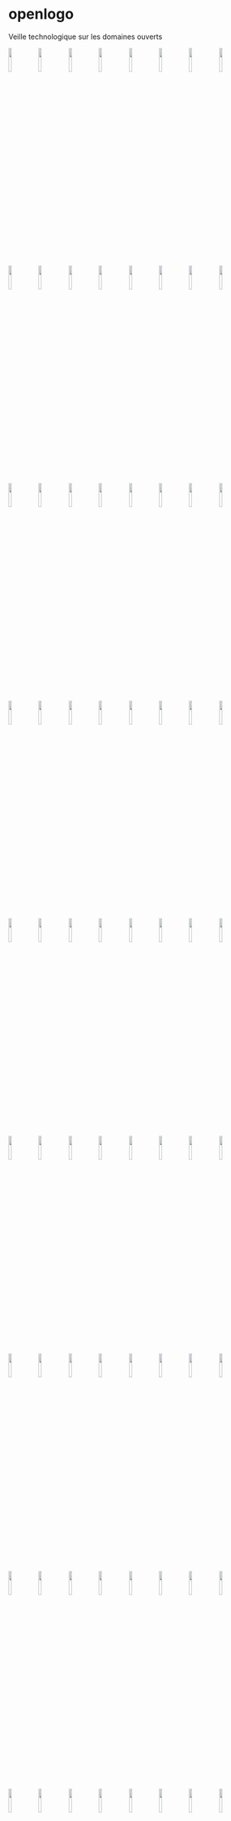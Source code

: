 # openlogo
Veille technologique sur les domaines ouverts

<img src="https://cloud.githubusercontent.com/assets/17961060/21892112/1a60107e-d8d6-11e6-8167-e3996305d853.JPG" width="11%"></img>
<img src="https://cloud.githubusercontent.com/assets/17961060/21892113/1a62bcb6-d8d6-11e6-8436-0616cf78a6c3.png" width="11%"></img>
<img src="https://cloud.githubusercontent.com/assets/17961060/21892116/1a654f80-d8d6-11e6-85e8-161d2c8ab0a4.jpg" width="11%"></img>
<img src="https://cloud.githubusercontent.com/assets/17961060/21892117/1a65b466-d8d6-11e6-804d-c8249f890408.png" width="11%"></img>
<img src="https://cloud.githubusercontent.com/assets/17961060/21892115/1a65271c-d8d6-11e6-8e0f-fa9bd7b90282.jpg" width="11%"></img>
<img src="https://cloud.githubusercontent.com/assets/17961060/21892114/1a648b4a-d8d6-11e6-977c-90e26c53cc31.jpg" width="11%"></img>
<img src="https://cloud.githubusercontent.com/assets/17961060/21892118/1a73830c-d8d6-11e6-8318-6c1c0f3d532e.png" width="11%"></img>
<img src="https://cloud.githubusercontent.com/assets/17961060/21892119/1a76d7f0-d8d6-11e6-878d-95e924ad8487.jpg" width="11%"></img>
<img src="https://cloud.githubusercontent.com/assets/17961060/21892120/1a778c72-d8d6-11e6-88c8-47033f7ecd31.png" width="11%"></img>
<img src="https://cloud.githubusercontent.com/assets/17961060/21892122/1a7a20ea-d8d6-11e6-94ae-17cd20d7863b.jpg" width="11%"></img>
<img src="https://cloud.githubusercontent.com/assets/17961060/21892123/1a7a3a12-d8d6-11e6-819d-180539fec8c5.png" width="11%"></img>
<img src="https://cloud.githubusercontent.com/assets/17961060/21892121/1a792d16-d8d6-11e6-8cc7-2cd34f013a50.png" width="11%"></img>
<img src="https://cloud.githubusercontent.com/assets/17961060/21892124/1a87bb2e-d8d6-11e6-8208-b053d2047cc7.jpg" width="11%"></img>
<img src="https://cloud.githubusercontent.com/assets/17961060/21892125/1a8a6324-d8d6-11e6-873d-a61efcfaebf3.png" width="11%"></img>
<img src="https://cloud.githubusercontent.com/assets/17961060/21892126/1a8bdf10-d8d6-11e6-86bd-d56e0dba03d8.gif" width="11%"></img>
<img src="https://cloud.githubusercontent.com/assets/17961060/21892127/1a8c2e84-d8d6-11e6-805e-c5e48e097d65.png" width="11%"></img>
<img src="https://cloud.githubusercontent.com/assets/17961060/21892128/1a8e86d4-d8d6-11e6-86bc-e1674b6f002d.png" width="11%"></img>
<img src="https://cloud.githubusercontent.com/assets/17961060/21892129/1a8e8224-d8d6-11e6-8924-4abe1f807771.png" width="11%"></img>
<img src="https://cloud.githubusercontent.com/assets/17961060/21892130/1a9dcfc2-d8d6-11e6-86c0-b4f82dbc1db1.png" width="11%"></img>
<img src="https://cloud.githubusercontent.com/assets/17961060/21892131/1a9e09b0-d8d6-11e6-8331-bd25d246614d.jpg" width="11%"></img>
<img src="https://cloud.githubusercontent.com/assets/17961060/21892132/1aa00418-d8d6-11e6-8367-752f62d406a8.png" width="11%"></img>
<img src="https://cloud.githubusercontent.com/assets/17961060/21892134/1aa1b308-d8d6-11e6-93c8-1022a9f8448d.png" width="11%"></img>
<img src="https://cloud.githubusercontent.com/assets/17961060/21892133/1aa15f0c-d8d6-11e6-9fd4-5571a7bbc78f.png" width="11%"></img>
<img src="https://cloud.githubusercontent.com/assets/17961060/21892135/1ab0abec-d8d6-11e6-9565-e9d6f6d05e2d.png" width="11%"></img>
<img src="https://cloud.githubusercontent.com/assets/17961060/21892136/1ab2a744-d8d6-11e6-979b-9e8f96691323.jpg" width="11%"></img>
<img src="https://cloud.githubusercontent.com/assets/17961060/21892137/1ac33d5c-d8d6-11e6-9070-c852e6ccb3af.png" width="11%"></img>
<img src="https://cloud.githubusercontent.com/assets/17961060/21892138/1ac67d8c-d8d6-11e6-8bb3-9b490cc82b9e.png" width="11%"></img>
<img src="https://cloud.githubusercontent.com/assets/17961060/21892139/1ad461c2-d8d6-11e6-9abe-394cceb5782a.png" width="11%"></img>
<img src="https://cloud.githubusercontent.com/assets/17961060/21892140/1ad79c02-d8d6-11e6-9824-b303bfeeb17a.jpg" width="11%"></img>
<img src="https://cloud.githubusercontent.com/assets/17961060/21892141/1ae73784-d8d6-11e6-9a6d-bc2bf043a9e2.jpg" width="11%"></img>
<img src="https://cloud.githubusercontent.com/assets/17961060/21892143/1aedb38e-d8d6-11e6-8598-4ec1d20c98c4.png" width="11%"></img>
<img src="https://cloud.githubusercontent.com/assets/17961060/21892142/1aebca92-d8d6-11e6-8faf-894a6140bf93.png" width="11%"></img>
<img src="https://cloud.githubusercontent.com/assets/17961060/21892145/1aef7282-d8d6-11e6-9392-bd11c855f8d3.png" width="11%"></img>
<img src="https://cloud.githubusercontent.com/assets/17961060/21892144/1aeea21c-d8d6-11e6-9602-3fe7659dbd9e.jpg" width="11%"></img>
<img src="https://cloud.githubusercontent.com/assets/17961060/21892146/1b04fd3c-d8d6-11e6-9d22-11ecc6ce0d05.png" width="11%"></img>
<img src="https://cloud.githubusercontent.com/assets/17961060/21892150/1b099630-d8d6-11e6-9b35-3d81ad7aa06e.png" width="11%"></img>
<img src="https://cloud.githubusercontent.com/assets/17961060/21892147/1b07de94-d8d6-11e6-81f1-20743951b889.png" width="11%"></img>
<img src="https://cloud.githubusercontent.com/assets/17961060/21892148/1b08093c-d8d6-11e6-923f-5dd34ec60dd2.png" width="11%"></img>
<img src="https://cloud.githubusercontent.com/assets/17961060/21892149/1b08f3ba-d8d6-11e6-9fed-b72171f34d6a.png" width="11%"></img>
<img src="https://cloud.githubusercontent.com/assets/17961060/21892151/1b1c2eee-d8d6-11e6-987f-8be3e6f73259.png" width="11%"></img>
<img src="https://cloud.githubusercontent.com/assets/17961060/21892152/1b28166e-d8d6-11e6-80f3-8969fa8632c5.jpg" width="11%"></img>
<img src="https://cloud.githubusercontent.com/assets/17961060/21892153/1b294958-d8d6-11e6-83ec-463396957990.jpg" width="11%"></img>
<img src="https://cloud.githubusercontent.com/assets/17961060/21892155/1b3095b4-d8d6-11e6-96e0-d3eec529fddb.jpg" width="11%"></img>
<img src="https://cloud.githubusercontent.com/assets/17961060/21892154/1b2fff5a-d8d6-11e6-862d-28a1c3014e56.png" width="11%"></img>
<img src="https://cloud.githubusercontent.com/assets/17961060/21892158/1b3cc29e-d8d6-11e6-871e-02841e08b98a.png" width="11%"></img>
<img src="https://cloud.githubusercontent.com/assets/17961060/21892157/1b3ca4ee-d8d6-11e6-9afd-4608aade6580.png" width="11%"></img>
<img src="https://cloud.githubusercontent.com/assets/17961060/21892156/1b3c92e2-d8d6-11e6-811c-a3a18fc75a51.png" width="11%"></img>
<img src="https://cloud.githubusercontent.com/assets/17961060/21892159/1b43d7c8-d8d6-11e6-8d9e-01a18c3835ec.png" width="11%"></img>
<img src="https://cloud.githubusercontent.com/assets/17961060/21892160/1b4fc9e8-d8d6-11e6-9de9-4be9cf24e66e.png" width="11%"></img>
<img src="https://cloud.githubusercontent.com/assets/17961060/21892161/1b502c76-d8d6-11e6-9689-e97018f460a3.png" width="11%"></img>
<img src="https://cloud.githubusercontent.com/assets/17961060/21892162/1b5066dc-d8d6-11e6-9b5c-e45f46e2160e.png" width="11%"></img>
<img src="https://cloud.githubusercontent.com/assets/17961060/21892165/1b65d42c-d8d6-11e6-83c8-15fb001229bb.png" width="11%"></img>
<img src="https://cloud.githubusercontent.com/assets/17961060/21892163/1b622336-d8d6-11e6-87f2-f099720505fe.png" width="11%"></img>
<img src="https://cloud.githubusercontent.com/assets/17961060/21892164/1b6334d8-d8d6-11e6-95f6-1cc22cef6f35.png" width="11%"></img>
<img src="https://cloud.githubusercontent.com/assets/17961060/21892166/1b6970b4-d8d6-11e6-926d-f502f8419ab9.png" width="11%"></img>
<img src="https://cloud.githubusercontent.com/assets/17961060/21892167/1b74b474-d8d6-11e6-946a-2ca85b91501e.gif" width="11%"></img>
<img src="https://cloud.githubusercontent.com/assets/17961060/21892168/1b75ba18-d8d6-11e6-8aa2-539baa34d244.png" width="11%"></img>
<img src="https://cloud.githubusercontent.com/assets/17961060/21892169/1b7619e0-d8d6-11e6-8235-b9b7c5f3a7ce.png" width="11%"></img>
<img src="https://cloud.githubusercontent.com/assets/17961060/21892170/1b79dde6-d8d6-11e6-83ac-9ce8f2557c9f.png" width="11%"></img>
<img src="https://cloud.githubusercontent.com/assets/17961060/21892171/1b7d07b4-d8d6-11e6-9fe6-650a10569b2f.png" width="11%"></img>
<img src="https://cloud.githubusercontent.com/assets/17961060/21892172/1b7dee40-d8d6-11e6-8b98-97aef6490918.png" width="11%"></img>
<img src="https://cloud.githubusercontent.com/assets/17961060/21892173/1b88a646-d8d6-11e6-9302-68bf4912944a.png" width="11%"></img>
<img src="https://cloud.githubusercontent.com/assets/17961060/21892174/1b89a5a0-d8d6-11e6-859e-95b7ed8d98ab.png" width="11%"></img>
<img src="https://cloud.githubusercontent.com/assets/17961060/21892175/1b8ac8b8-d8d6-11e6-9d8e-7c0a029b28f3.png" width="11%"></img>
<img src="https://cloud.githubusercontent.com/assets/17961060/21892178/1b9394fc-d8d6-11e6-9de4-a30a366cb5fa.jpg" width="11%"></img>
<img src="https://cloud.githubusercontent.com/assets/17961060/21892176/1b91519c-d8d6-11e6-8282-838dbf347df9.jpg" width="11%"></img>
<img src="https://cloud.githubusercontent.com/assets/17961060/21892177/1b92263a-d8d6-11e6-824a-7eddd54bad18.png" width="11%"></img>
<img src="https://cloud.githubusercontent.com/assets/17961060/21892179/1b9ca16e-d8d6-11e6-8252-a463a6fa66f3.png" width="11%"></img>
<img src="https://cloud.githubusercontent.com/assets/17961060/21892181/1ba087a2-d8d6-11e6-9a65-f310903d0785.jpg" width="11%"></img>
<img src="https://cloud.githubusercontent.com/assets/17961060/21892180/1b9ee03c-d8d6-11e6-9a86-c32fd6c4309f.png" width="11%"></img>
<img src="https://cloud.githubusercontent.com/assets/17961060/21892182/1ba39e7e-d8d6-11e6-859f-0efca984413e.png" width="11%"></img>
<img src="https://cloud.githubusercontent.com/assets/17961060/21892183/1ba4c3b2-d8d6-11e6-80eb-b072d0484c9a.png" width="11%"></img>
<img src="https://cloud.githubusercontent.com/assets/17961060/21892184/1ba56c22-d8d6-11e6-8404-f0dcef4c0db4.png" width="11%"></img>
<img src="https://cloud.githubusercontent.com/assets/17961060/21892185/1bb02cac-d8d6-11e6-9a31-da3b318614bb.jpg" width="11%"></img>
<img src="https://cloud.githubusercontent.com/assets/17961060/21892186/1bb2b4f4-d8d6-11e6-8006-1580564691a6.png" width="11%"></img>
<img src="https://cloud.githubusercontent.com/assets/17961060/21892190/1bbb51e0-d8d6-11e6-9060-9b369ad7f6d2.png" width="11%"></img>
<img src="https://cloud.githubusercontent.com/assets/17961060/21892187/1bb6e4f2-d8d6-11e6-991a-c8faa36853d2.png" width="11%"></img>
<img src="https://cloud.githubusercontent.com/assets/17961060/21892189/1bb7ed20-d8d6-11e6-8ce1-ea1144723518.png" width="11%"></img>
<img src="https://cloud.githubusercontent.com/assets/17961060/21892188/1bb75202-d8d6-11e6-970b-b91a5fd25974.jpg" width="11%"></img>
<img src="https://cloud.githubusercontent.com/assets/17961060/21892191/1bc43210-d8d6-11e6-84b6-b35b755b86f0.jpg" width="11%"></img>
<img src="https://cloud.githubusercontent.com/assets/17961060/21892192/1bc804da-d8d6-11e6-8550-18d34bd36039.png" width="11%"></img>
<img src="https://cloud.githubusercontent.com/assets/17961060/21892193/1bcb4ae6-d8d6-11e6-9042-13945ee46c05.png" width="11%"></img>
<img src="https://cloud.githubusercontent.com/assets/17961060/21892194/1bcbf5a4-d8d6-11e6-9212-e2d73aa2ea60.jpg" width="11%"></img>
<img src="https://cloud.githubusercontent.com/assets/17961060/21892195/1bd0c1a6-d8d6-11e6-808f-ad48e228d936.png" width="11%"></img>
<img src="https://cloud.githubusercontent.com/assets/17961060/21892197/1bdbb250-d8d6-11e6-9ca3-88e69506d401.png" width="11%"></img>
<img src="https://cloud.githubusercontent.com/assets/17961060/21892196/1bd99812-d8d6-11e6-87d0-476910e37a1f.png" width="11%"></img>
<img src="https://cloud.githubusercontent.com/assets/17961060/21892199/1bddfec0-d8d6-11e6-9004-93d89befc9cf.png" width="11%"></img>
<img src="https://cloud.githubusercontent.com/assets/17961060/21892198/1bdde19c-d8d6-11e6-8a94-71b202f3c218.png" width="11%"></img>
<img src="https://cloud.githubusercontent.com/assets/17961060/21892200/1be098d8-d8d6-11e6-89ba-34f648b75495.jpg" width="11%"></img>
<img src="https://cloud.githubusercontent.com/assets/17961060/21892201/1be6d248-d8d6-11e6-9310-fbb18c312be2.png" width="11%"></img>
<img src="https://cloud.githubusercontent.com/assets/17961060/21892202/1bed489e-d8d6-11e6-82e8-ad47758abaec.png" width="11%"></img>
<img src="https://cloud.githubusercontent.com/assets/17961060/21892203/1beed902-d8d6-11e6-97cc-66901c32f18a.jpg" width="11%"></img>
<img src="https://cloud.githubusercontent.com/assets/17961060/21892204/1bf0172c-d8d6-11e6-98f0-c412caff8c7c.jpg" width="11%"></img>
<img src="https://cloud.githubusercontent.com/assets/17961060/21892205/1bf4081e-d8d6-11e6-978d-3e197cd22a5a.png" width="11%"></img>
<img src="https://cloud.githubusercontent.com/assets/17961060/21892206/1bf92f9c-d8d6-11e6-9ae8-8f4a9634570d.png" width="11%"></img>
<img src="https://cloud.githubusercontent.com/assets/17961060/21892208/1c0332b2-d8d6-11e6-9ca2-381f644b05ee.png" width="11%"></img>
<img src="https://cloud.githubusercontent.com/assets/17961060/21892207/1c0325ce-d8d6-11e6-9155-97c918abc318.png" width="11%"></img>
<img src="https://cloud.githubusercontent.com/assets/17961060/21892209/1c05304e-d8d6-11e6-9cca-368a6ff0bb1f.png" width="11%"></img>
<img src="https://cloud.githubusercontent.com/assets/17961060/21892213/1c1c19e4-d8d6-11e6-9038-e4c43e46052c.png" width="11%"></img>
<img src="https://cloud.githubusercontent.com/assets/17961060/21892212/1c1bb800-d8d6-11e6-9341-c4c6d90fbb38.png" width="11%"></img>
<img src="https://cloud.githubusercontent.com/assets/17961060/21892210/1c18cf96-d8d6-11e6-8d79-09817c2fdc1a.png" width="11%"></img>
<img src="https://cloud.githubusercontent.com/assets/17961060/21892211/1c1aaabe-d8d6-11e6-816f-462fa2613baf.png" width="11%"></img>
<img src="https://cloud.githubusercontent.com/assets/17961060/21892214/1c2e3e30-d8d6-11e6-8d34-a5d451319077.png" width="11%"></img>
<img src="https://cloud.githubusercontent.com/assets/17961060/21892215/1c2f37ea-d8d6-11e6-8d42-fa5c3e85abf1.jpg" width="11%"></img>
<img src="https://cloud.githubusercontent.com/assets/17961060/21892216/1c312e60-d8d6-11e6-93e9-7ea96260f84b.png" width="11%"></img>
<img src="https://cloud.githubusercontent.com/assets/17961060/21892217/1c3ccce8-d8d6-11e6-8ea7-49f315cc642d.png" width="11%"></img>
<img src="https://cloud.githubusercontent.com/assets/17961060/21892218/1c4195b6-d8d6-11e6-8738-1f21a14141ba.png" width="11%"></img>
<img src="https://cloud.githubusercontent.com/assets/17961060/21892219/1c440864-d8d6-11e6-8eb9-66f830b4e1cf.png" width="11%"></img>
<img src="https://cloud.githubusercontent.com/assets/17961060/21892221/1c45e4cc-d8d6-11e6-89c3-e6ca84c128b4.png" width="11%"></img>
<img src="https://cloud.githubusercontent.com/assets/17961060/21892220/1c44bd40-d8d6-11e6-9c5c-74e0eedb8a6d.png" width="11%"></img>
<img src="https://cloud.githubusercontent.com/assets/17961060/21892223/1c5044bc-d8d6-11e6-9a56-8ad2a684443b.png" width="11%"></img>
<img src="https://cloud.githubusercontent.com/assets/17961060/21892224/1c560b36-d8d6-11e6-84e7-bcf52bad073f.jpeg" width="11%"></img>
<img src="https://cloud.githubusercontent.com/assets/17961060/21892225/1c58693a-d8d6-11e6-95dc-ee9c05e92400.png" width="11%"></img>
<img src="https://cloud.githubusercontent.com/assets/17961060/21892226/1c591024-d8d6-11e6-89c1-b5cb0493b31f.png" width="11%"></img>
<img src="https://cloud.githubusercontent.com/assets/17961060/21892230/1c6ec5d6-d8d6-11e6-9ecd-c462b1fbeacf.jpg" width="11%"></img>
<img src="https://cloud.githubusercontent.com/assets/17961060/21892228/1c6c63ae-d8d6-11e6-8930-26ed0b612edc.png" width="11%"></img>
<img src="https://cloud.githubusercontent.com/assets/17961060/21892227/1c6c20d8-d8d6-11e6-8422-9640fa30d1bd.png" width="11%"></img>
<img src="https://cloud.githubusercontent.com/assets/17961060/21892229/1c6df7aa-d8d6-11e6-801a-299296cc3f22.jpg" width="11%"></img>
<img src="https://cloud.githubusercontent.com/assets/17961060/21892231/1c772f46-d8d6-11e6-887a-c91b946eb233.png" width="11%"></img>
<img src="https://cloud.githubusercontent.com/assets/17961060/21892232/1c801dd6-d8d6-11e6-970a-73b8f447b863.jpg" width="11%"></img>
<img src="https://cloud.githubusercontent.com/assets/17961060/21892234/1c819698-d8d6-11e6-82a0-74f239d55e05.jpg" width="11%"></img>
<img src="https://cloud.githubusercontent.com/assets/17961060/21892233/1c810ca0-d8d6-11e6-881c-5f0a36cc0f37.jpg" width="11%"></img>
<img src="https://cloud.githubusercontent.com/assets/17961060/21892235/1c84618e-d8d6-11e6-9bda-d8aa6979369f.png" width="11%"></img>
<img src="https://cloud.githubusercontent.com/assets/17961060/21892236/1c8f27b8-d8d6-11e6-8fea-f5be25408e90.jpg" width="11%"></img>
<img src="https://cloud.githubusercontent.com/assets/17961060/21892237/1c9559bc-d8d6-11e6-85e1-0264c3c071ab.png" width="11%"></img>
<img src="https://cloud.githubusercontent.com/assets/17961060/21892238/1c9b4656-d8d6-11e6-9f99-25d78ad8d94b.png" width="11%"></img>
<img src="https://cloud.githubusercontent.com/assets/17961060/21892239/1ca23e0c-d8d6-11e6-8145-840b7bef2b99.png" width="11%"></img>
<img src="https://cloud.githubusercontent.com/assets/17961060/21892240/1ca4b04c-d8d6-11e6-8df7-bc318a079052.png" width="11%"></img>
<img src="https://cloud.githubusercontent.com/assets/17961060/21892241/1ca5b672-d8d6-11e6-9a8c-33f3c4f7bfe2.png" width="11%"></img>
<img src="https://cloud.githubusercontent.com/assets/17961060/21892242/1caa48f4-d8d6-11e6-80cb-ec3e197fffa1.png" width="11%"></img>
<img src="https://github.com/PrefectureDePolice/openlogo/blob/master/Terraform.png" width="11%"></img>
<img src="https://github.com/PrefectureDePolice/openlogo/blob/master/logo.png" width="11%"></img>
<img src="https://github.com/PrefectureDePolice/openlogo/blob/master/openai_universe_icon.png" width="11%"></img>
<img src="https://github.com/PrefectureDePolice/openlogo/blob/master/openra_logo.jpg" width="11%"></img>
<img src="https://github.com/PrefectureDePolice/openlogo/blob/master/644990edf49ac7678c53eac4102b2.jpg" width="11%"></img>
<img src="https://github.com/PrefectureDePolice/openlogo/blob/master/retropie.png" width="11%"></img>
<img src="https://github.com/PrefectureDePolice/openlogo/blob/master/GitLab.png" width="11%"></img>
<img src="https://github.com/PrefectureDePolice/openlogo/blob/master/mozilla-new-logo-640x439.jpg" width="11%"></img>
<img src="https://github.com/PrefectureDePolice/openlogo/blob/master/limeSurvey.jpg" width="11%"></img>
<img src="https://github.com/PrefectureDePolice/openlogo/blob/master/RetroArch.png" width="11%"></img>
<img src="https://github.com/PrefectureDePolice/openlogo/blob/master/LibRetro.png" width="11%"></img>
<img src="https://github.com/PrefectureDePolice/openlogo/blob/master/OpenBox.png" width="11%"></img>
<img src="https://github.com/PrefectureDePolice/openlogo/blob/master/hypopg.png" width="11%"></img>
<img src="https://github.com/PrefectureDePolice/openlogo/blob/master/internet archive.png" width="11%"></img>
<img src="https://github.com/PrefectureDePolice/openlogo/blob/master/one.png" width="11%"></img>
<img src="https://github.com/PrefectureDePolice/openlogo/blob/master/france terme.png" width="11%"></img>
<img src="https://github.com/PrefectureDePolice/openlogo/blob/master/tilt brush.png" width="11%"></img>
<img src="https://github.com/PrefectureDePolice/openlogo/blob/master/mozilla-new-logo-640x439.jpg" width="11%"></img>
<img src="https://github.com/PrefectureDePolice/openlogo/blob/master/d3js.png" width="11%"></img>
<img src="https://github.com/PrefectureDePolice/openlogo/blob/master/GraphicJs.png" width="11%"></img>
<img src="https://github.com/PrefectureDePolice/openlogo/blob/master/obs.png" width="11%"></img>
<img src="https://github.com/PrefectureDePolice/openlogo/blob/master/wigle.jpg" width="11%"></img>
<img src="https://github.com/PrefectureDePolice/openlogo/blob/master/VeraCrypt_Logo.png" width="11%"></img>
<img src="https://github.com/PrefectureDePolice/openlogo/blob/master/navitia.jpg" width="11%"></img>
<img src="https://github.com/PrefectureDePolice/openlogo/blob/master/transifex.png" width="11%"></img>
<img src="https://github.com/PrefectureDePolice/openlogo/blob/master/lirc.gif" width="11%"></img>
<img src="https://github.com/PrefectureDePolice/openlogo/blob/master/debiangis.png" width="11%"></img>
<img src="https://github.com/PrefectureDePolice/openlogo/blob/master/draw-io.jpg" width="11%"></img>
<img src="https://github.com/PrefectureDePolice/openlogo/blob/master/teamunlimited.png" width="11%"></img>
<img src="https://github.com/PrefectureDePolice/openlogo/blob/master/jinja-small.png" width="11%"></img>
<img src="https://github.com/PrefectureDePolice/openlogo/blob/master/octave-logo.png" width="11%"></img>
<img src="https://github.com/PrefectureDePolice/openlogo/blob/master/AnacondaCloud_logo_V_green.png" width="11%"></img>
